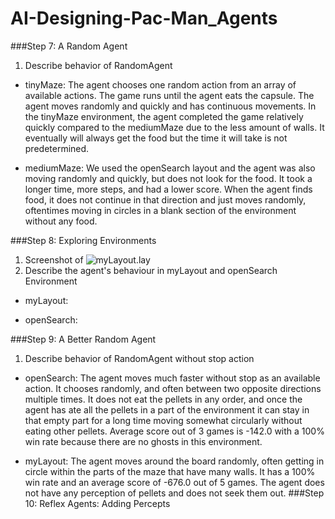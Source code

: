 # AI-Designing-Pac-Man_Agents

###Step 7: A Random Agent
1. Describe behavior of RandomAgent

  * tinyMaze: The agent chooses one random action from an array of available actions. The game runs until the agent eats the capsule. The agent moves randomly and quickly and has continuous movements. In the tinyMaze environment, the agent completed the game relatively quickly compared to the mediumMaze due to the less amount of walls. It eventually will always get the food but the time it will take is not predetermined. 

  * mediumMaze: We used the openSearch layout and the agent was also moving randomly and quickly, but does not look for the food. It took a longer time, more steps, and had a lower score. When the agent finds food, it does not continue in that direction and just moves randomly, oftentimes moving in circles in a blank section of the environment without any food. 
  
###Step 8: Exploring Environments
1. Screenshot of ![myLayout.lay](https://github.com/clairew2018/AI-Designing-Pac-Man-Agents/blob/master/Screen%20Shot%202017-09-17%20at%2012.24.03%20PM.png)
2. Describe the agent's behaviour in myLayout and openSearch Environment

  * myLayout: 

  * openSearch:

###Step 9: A Better Random Agent
1. Describe behavior of RandomAgent without stop action

  * openSearch: The agent moves much faster without stop as an available action. It chooses randomly, and often between two opposite directions multiple times. It does not eat the pellets in any order, and once the agent has ate all the pellets in a part of the environment it can stay in that empty part for a long time moving somewhat circularly without eating other pellets. Average score out of 3 games is -142.0 with a 100% win rate because there are no ghosts in this environment.

  * myLayout: The agent moves around the board randomly, often getting in circle within the parts of the maze that have many walls. It has a 100% win rate and an average score of -676.0 out of 5 games. The agent does not have any perception of pellets and does not seek them out. 
###Step 10: Reflex Agents: Adding Percepts
